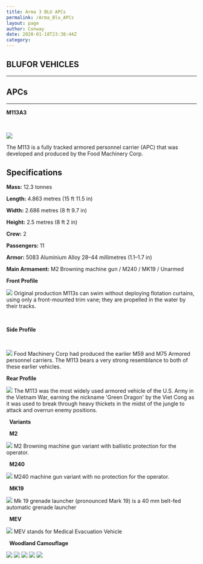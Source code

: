 ```yaml
---
title: Arma 3 BLU APCs
permalink: /Arma_Blu_APCs
layout: page
author: Conway
date: 2020-01-18T23:38:44Z
category: 
---
```


## BLUFOR VEHICLES

___

## APCs

___

**M113A3**

 

[<img src="https://i.imgur.com/ZaMxfeK.jpg">](https://i.imgur.com/kqkNnwH.jpg)

The M113 is a fully tracked armored personnel carrier (APC) that was developed and produced by the Food Machinery Corp.


## Specifications

**Mass:** 12.3 tonnes 

**Length:** 4.863 metres (15 ft 11.5 in)

**Width:** 2.686 metres (8 ft 9.7 in)

**Height:** 2.5 metres (8 ft 2 in)

**Crew:** 2

**Passengers:** 11 

**Armor:** 5083 Aluminium Alloy 28–44 millimetres (1.1–1.7 in)

**Main Armament:** M2 Browning machine gun / M240 / MK19 / Unarmed

**Front Profile**
 

[<img src="https://i.imgur.com/46AALq8.jpg">](https://i.imgur.com/0Er5WgN.jpg)
Original production M113s can swim without deploying flotation curtains, using only a front-mounted trim vane; they are propelled in the water by their tracks.

 

**Side Profile**

 

[<img src="https://i.imgur.com/bDqLqXK.jpg">](https://i.imgur.com/eBkbvTL.jpg)
Food Machinery Corp had produced the earlier M59 and M75 Armored personnel carriers. The M113 bears a very strong resemblance to both of these earlier vehicles.

**Rear Profile**
 

[<img src="https://i.imgur.com/t9zjuzY.jpg">](https://i.imgur.com/tlsC5me.jpg)
The M113 was the most widely used armored vehicle of the U.S. Army in the Vietnam War, earning the nickname 'Green Dragon' by the Viet Cong as it was used to break through heavy thickets in the midst of the jungle to attack and overrun enemy positions.

 
**Variants**

 
**M2**

[<img src="https://i.imgur.com/9oX9SfB.jpg">](https://i.imgur.com/f9HxSny.jpg)
M2 Browning machine gun variant with ballistic protection for the operator.

 
**M240**

[<img src="https://i.imgur.com/g9X26b0.jpg">](https://i.imgur.com/2NeHBIC.jpg)
M240 machine gun variant with no protection for the operator.

 
**MK19**

[<img src="https://i.imgur.com/y1QQQ9b.jpg">](https://i.imgur.com/XeknJ89.jpg)
Mk 19 grenade launcher (pronounced Mark 19) is a 40 mm belt-fed automatic grenade launcher

 
**MEV**

[<img src="https://i.imgur.com/0h8emua.jpg">](https://i.imgur.com/afUJQrm.jpg)
MEV stands for Medical Evacuation Vehicle

 
**Woodland Camouflage**

[<img src="https://i.imgur.com/hgoLlRA.jpg">](https://i.imgur.com/hMXDtu5.jpg)
[<img src="https://i.imgur.com/mGEjgjf.jpg">](https://i.imgur.com/PObsmAb.jpg)
[<img src="https://i.imgur.com/rejKZ2f.jpg">](https://i.imgur.com/lrkHem0.jpg)
[<img src="https://i.imgur.com/we3pf6F.jpg">](https://i.imgur.com/O0WDEgc.jpg)
[<img src="https://i.imgur.com/4veE8DX.jpg">](https://i.imgur.com/durinsE.jpg)